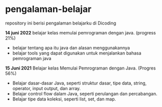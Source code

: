 # pengalaman-belajar
repository ini berisi pengalaman belajarku di Dicoding

**14 juni 2022**
belajar kelas memulai pemrograman dengan java. (progress 21%)
  * belajar tentang apa itu java dan alasan menggunakannya
  * belajar tools yang dapat digunakan untuk menjalankan bahasa pemrograman java

**15 Juni 2021**
Belajar kelas Memulai Pemrograman dengan Java. (Progres 56%)
  * Belajar dasar-dasar Java, seperti struktur dasar, tipe data, string, operator, input output, dan array.
  * Belajar control flow dalam Java, seperti perulangan dan percabangan.
  * Belajar tipe data koleksi, seperti list, set, dan map.
